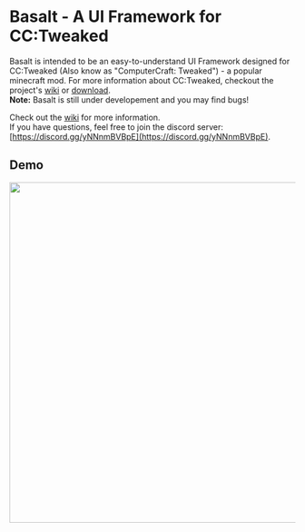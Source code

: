 # Basalt - A UI Framework for CC:Tweaked

Basalt is intended to be an easy-to-understand UI Framework designed for CC:Tweaked (Also know as "ComputerCraft: Tweaked") - a popular minecraft mod. For more information about CC:Tweaked, checkout the project's [wiki](https://tweaked.cc/) or [download](https://www.curseforge.com/minecraft/mc-mods/cc-tweaked).<br>
**Note:** Basalt is still under developement and you may find bugs!

Check out the [wiki](https://basalt.madefor.cc/) for more information.<br>
If you have questions, feel free to join the discord server: [https://discord.gg/yNNnmBVBpE](https://discord.gg/yNNnmBVBpE).

## Demo
<img src="https://raw.githubusercontent.com/Pyroxenium/Basalt/master/docs/_media/basaltPreview2.gif" width="600">